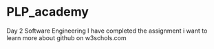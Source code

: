 # PLP_academy
Day 2 Software Engineering
I have completed the assignment 
i want to learn more about github on w3schols.com
